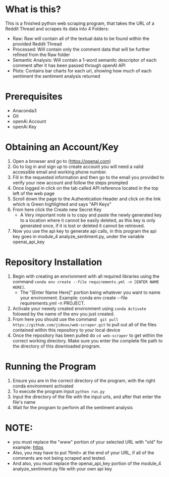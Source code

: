 # What is this?
This is a finished python web scraping program, that takes the URL of a Reddit Thread and scrapes its data into 4 Folders:
- Raw: Raw will contain all of the textual data to be found within the provided Reddit Thread
- Processed: Will contain only the comment data that will be further refined from the Raw folder
- Semantic Analysis: Will contain a 1-word semanitc descriptor of each comment after it has been passed through openAI API
- Plots: Contains bar charts for each url, showing how much of each sentiment the sentiment analysis returned

# Prerequisites
  - Anaconda3
  - Git
  - openAi Account
  - openAi Key

# Obtaining an Account/Key
1. Open a browser and go to (https://openai.com)
2. Go to log in and sign up to create account you will need a valid accessible email and working phone number.
3. Fill in the requested information and then go to the email you provided to verify your new account and follow the steps prompted
4. Once logged in click on the tab called API reference located in the top left of the web page
5. Scroll down the page to the Authentication Header and click on the link which is Green highlighted and says "API Keys"
6. From here click the Create new Secret Key
   - A Very important note is to copy and paste the newly generated key to a location where it cannot be easily deleted, as this key is only generated once, if it is lost or deleted it cannot be retrieved.
7. Now you use the api key to generate api calls, in this program the api key goes in module_4 analyze_sentiment.py, under the variable openai_api_key
  
# Repository Installation
1. Begin with creating an envrionment  with all required libraries using the command ```conda env create --file requirements.yml -n [ENTER NAME HERE]```.
     * The "[Enter Name Here]" portion being whatever you want to name your environment. Example: conda env create --file requirements.yml -n PROJECT.
2. Activate your newely created environment using  ```conda Activate ``` folowed by the name of the env you just created.
3. From here you should use the command  ``` git pull https://github.com/jidoux/web-scraper.git``` to pull out all of the files contained within this repository to your local device
4. Once the repository has been pulled do ``` cd web-scraper ``` to get within the correct working directory. Make sure you enter the complete file path to the directory of this downloaded program.

# Running the Program 
1. Ensure you are in the correct directory of the program, with the right conda environment activated
2. To execute the program input ```python run.py```
3. Input the directory of the file with the input urls, and after that enter the file's name
4. Wait for the program to perform all the sentiment analysis
  
# NOTE:
- you must replace the "www" portion of your selected URL with "old" for example: [https](https://old.reddit.com)
- Also, you may have to put ?limit=<NUMBER> at the end of your URL, if all of the comments are not being scraped and tested.
- And also, you must replace the openai_api_key portion of the module_4 analyze_sentiment.py file with your own api key